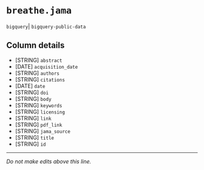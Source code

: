 # `breathe.jama`
`bigquery`| `bigquery-public-data`

## Column details
* [STRING]    `abstract`
* [DATE]      `acquisition_date`
* [STRING]    `authors`
* [STRING]    `citations`
* [DATE]      `date`
* [STRING]    `doi`
* [STRING]    `body`
* [STRING]    `keywords`
* [STRING]    `licensing`
* [STRING]    `link`
* [STRING]    `pdf_link`
* [STRING]    `jama_source`
* [STRING]    `title`
* [STRING]    `id`

-------------------------------------------------------------------------------
*Do not make edits above this line.*
